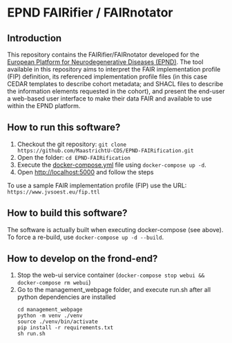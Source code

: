 # EPND FAIRifier / FAIRnotator

## Introduction

This repository contains the FAIRifier/FAIRnotator developed for the [European Platform for Neurodegenerative Diseases (EPND)](https://epnd.org). The tool available in this repository aims to interpret the FAIR implementation profile (FIP) definition, its referenced implementation profile files (in this case CEDAR templates to describe cohort metadata; and SHACL files to describe the information elements requested in the cohort), and present the end-user a web-based user interface to make their data FAIR and available to use within the EPND platform.

## How to run this software?

1. Checkout the git repository: `git clone https://github.com/MaastrichtU-CDS/EPND-FAIRification.git`
2. Open the folder: `cd EPND-FAIRification`
3. Execute the [docker-compose.yml](docker-compose.yml) file using `docker-compose up -d`.
4. Open [http://localhost:5000](http://localhost:5000) and follow the steps

To use a sample FAIR implementation profile (FIP) use the URL: `https://www.jvsoest.eu/fip.ttl`

## How to build this software?

The software is actually built when executing docker-compose (see above). To force a re-build, use `docker-compose up -d --build`.

## How to develop on the frond-end?

1. Stop the web-ui service container (`docker-compose stop webui && docker-compose rm webui`)
2. Go to the management_webpage folder, and execute run.sh after all python dependencies are installed
    ```
    cd management_webpage
    python -m venv ./venv
    source ./venv/bin/activate
    pip install -r requirements.txt
    sh run.sh
    ```
